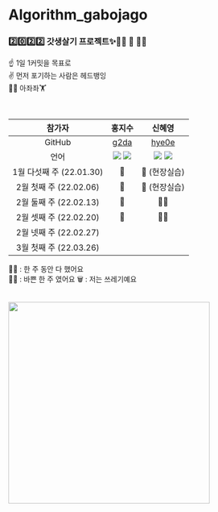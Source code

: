 # Algorithm_gabojago

<h3>2️⃣0️⃣2️⃣2️⃣ 갓생살기 프로젝트✨🤸‍♀️ 🤸 🤸‍♂️</h3>

☝️ 1일 1커밋을 목표로  
✌️ 먼저 포기하는 사람은 헤드뱅잉    
🏋️‍♀️ 아좌좌🏋️

<br />

| 참가자 | 홍지수 | 신혜영|
| :-: | :-: | :-: |
| GitHub | [g2da](https://github.com/g2da) | [hye0e](https://github.com/hye0e) |
언어 | <img src="https://img.shields.io/badge/Java-007396?style=for-the-badge&logo=Java&logoColor=white"/> <img src="https://img.shields.io/badge/Python-3766AB?style=for-the-badge&logo=Python&logoColor=white"/> | <img src="https://img.shields.io/badge/Java-007396?style=for-the-badge&logo=Java&logoColor=white"/> <img src="https://img.shields.io/badge/Python-3766AB?style=for-the-badge&logo=Python&logoColor=white"/>|
|1월 다섯째 주 (22.01.30)| 🙆‍ |🏬 (현장실습)|  
|2월 첫째 주 (22.02.06)| 🙆‍ |🌁 (현장실습)|
|2월 둘째 주 (22.02.13)| 🙆‍ | 🏃‍♀️ |
|2월 셋째 주 (22.02.20)| 🙆‍ | 🏃‍♀️ |
|2월 넷째 주 (22.02.27)|  |  |
|3월 첫째 주 (22.03.26)|  |  |

🙆‍♀️ : 한 주 동안 다 했어요  
🏃‍♀️ : 바쁜 한 주 였어요
🗑️ : 저는 쓰레기예요

<br />
<img src="https://user-images.githubusercontent.com/80965583/150288493-fb0ff51b-4a77-47db-b70c-1e75a398c918.png" width="400" height="400">
